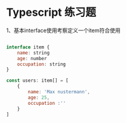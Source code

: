 # Typescript 练习题

1、基本interface使用考察定义一个item符合使用

```js

interface item {
    name: string
    age: number
    occupation: string
}

const users: item[] = [
    {
        name: 'Max nustermann',
        age: 25,
        occupation :''
    }
]

```